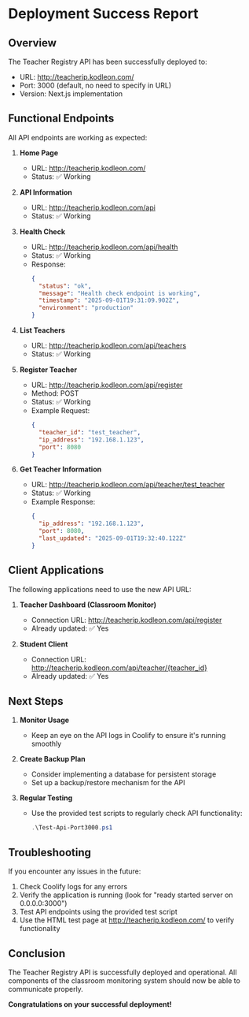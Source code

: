 # Deployment Success Report

## Overview

The Teacher Registry API has been successfully deployed to:

- URL: http://teacherip.kodleon.com/
- Port: 3000 (default, no need to specify in URL)
- Version: Next.js implementation

## Functional Endpoints

All API endpoints are working as expected:

1. **Home Page**

   - URL: http://teacherip.kodleon.com/
   - Status: ✅ Working

2. **API Information**

   - URL: http://teacherip.kodleon.com/api
   - Status: ✅ Working

3. **Health Check**

   - URL: http://teacherip.kodleon.com/api/health
   - Status: ✅ Working
   - Response:
     ```json
     {
       "status": "ok",
       "message": "Health check endpoint is working",
       "timestamp": "2025-09-01T19:31:09.902Z",
       "environment": "production"
     }
     ```

4. **List Teachers**

   - URL: http://teacherip.kodleon.com/api/teachers
   - Status: ✅ Working

5. **Register Teacher**

   - URL: http://teacherip.kodleon.com/api/register
   - Method: POST
   - Status: ✅ Working
   - Example Request:
     ```json
     {
       "teacher_id": "test_teacher",
       "ip_address": "192.168.1.123",
       "port": 8080
     }
     ```

6. **Get Teacher Information**
   - URL: http://teacherip.kodleon.com/api/teacher/test_teacher
   - Status: ✅ Working
   - Example Response:
     ```json
     {
       "ip_address": "192.168.1.123",
       "port": 8080,
       "last_updated": "2025-09-01T19:32:40.122Z"
     }
     ```

## Client Applications

The following applications need to use the new API URL:

1. **Teacher Dashboard (Classroom Monitor)**

   - Connection URL: http://teacherip.kodleon.com/api/register
   - Already updated: ✅ Yes

2. **Student Client**
   - Connection URL: http://teacherip.kodleon.com/api/teacher/{teacher_id}
   - Already updated: ✅ Yes

## Next Steps

1. **Monitor Usage**

   - Keep an eye on the API logs in Coolify to ensure it's running smoothly

2. **Create Backup Plan**

   - Consider implementing a database for persistent storage
   - Set up a backup/restore mechanism for the API

3. **Regular Testing**
   - Use the provided test scripts to regularly check API functionality:
     ```powershell
     .\Test-Api-Port3000.ps1
     ```

## Troubleshooting

If you encounter any issues in the future:

1. Check Coolify logs for any errors
2. Verify the application is running (look for "ready started server on 0.0.0.0:3000")
3. Test API endpoints using the provided test script
4. Use the HTML test page at http://teacherip.kodleon.com/ to verify functionality

## Conclusion

The Teacher Registry API is successfully deployed and operational. All components of the classroom monitoring system should now be able to communicate properly.

**Congratulations on your successful deployment!**
